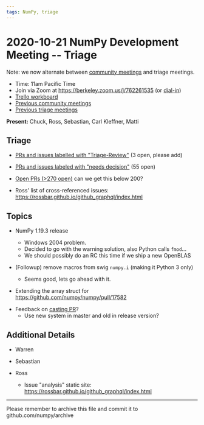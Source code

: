 ```yaml
---
tags: NumPy, triage
---
```


# 2020-10-21 NumPy Development Meeting -- Triage

Note: we now alternate between [community meetings](https://hackmd.io/76o-IxCjQX2mOXO_wwkcpg) and triage meetings.

- Time: 11am Pacific Time
- Join via Zoom at https://berkeley.zoom.us/j/762261535 (or [dial-in](https://berkeley.zoom.us/u/aC3ENhycM))
- [Trello workboard](https://trello.com/b/Azg4fYZH/numpy-at-bids)
- [Previous community meetings](https://github.com/numpy/archive/tree/master/status_meetings)
- [Previous triage meetings](https://github.com/numpy/archive/tree/master/triage_meetings)


**Present:** Chuck, Ross, Sebastian, Carl Kleffner, Matti


## Triage

- [PRs and issues labelled with "Triage-Review"](https://github.com/numpy/numpy/labels/Triage-review) (3 open, please add)

- [PRs and issues labeled with "needs decision"](https://github.com/numpy/numpy/labels/54%20-%20Needs%20decision) (55 open)

- [Open PRs (>270 open)](https://github.com/numpy/numpy/pulls) can we get this below 200?

- Ross' list of cross-referenced issues: https://rossbar.github.io/github_graphql/index.html



## Topics


- NumPy 1.19.3 release

  - Windows 2004 problem.
  - Decided to go with the warning solution, also Python calls `fmod`...
  - We should possibly do an RC this time if we ship a new OpenBLAS


* (Followup) remove macros from swig `numpy.i` (making it Python 3 only)

  - Seems good, lets go ahead with it.

- Extending the array struct for https://github.com/numpy/numpy/pull/17582

* Feedback on [casting PR](https://github.com/numpy/numpy/pull/17401)?
  - Use new system in master and old in release version?


## Additional Details

- Warren


- Sebastian


- Ross
  * Issue "analysis" static site: https://rossbar.github.io/github_graphql/index.html

---

Please remember to archive this file and commit it to github.com/numpy/archive
